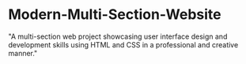 # Modern-Multi-Section-Website
"A multi-section web project showcasing user interface design and development skills using HTML and CSS in a professional and creative manner."
